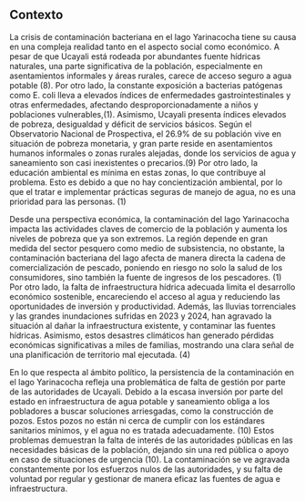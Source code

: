 ## Contexto
La crisis de contaminación bacteriana en el lago Yarinacocha tiene su causa en una compleja realidad tanto en el aspecto social como económico. A pesar de que Ucayali está rodeada por abundantes fuente hídricas naturales, una parte significativa de la población, especialmente en asentamientos informales y áreas rurales, carece de acceso seguro a agua potable (8). Por otro lado, la constante exposición a bacterias patógenas como E. coli lleva a elevados índices de enfermedades gastrointestinales y otras enfermedades, afectando desproporcionadamente a niños y poblaciones vulnerables,(1). Asimismo, Ucayali presenta índices elevados de pobreza, desigualdad y déficit de servicios básicos. Según el Observatorio Nacional de Prospectiva, el 26.9% de su población vive en situación de pobreza monetaria, y gran parte reside en asentamientos humanos informales o zonas rurales alejadas, donde los servicios de agua y saneamiento son casi inexistentes o precarios.(9) Por otro lado, la educación ambiental es mínima en estas zonas, lo que contribuye al problema. Esto es debido a que no hay concientización ambiental, por lo que el tratar e implementar prácticas seguras de manejo de agua, no es una prioridad para las personas. (1) 

Desde una perspectiva económica, la contaminación del lago Yarinacocha impacta las actividades claves de comercio de la población y aumenta los niveles de pobreza que ya son extremos. La región depende en gran medida del sector pesquero como medio de subsistencia, no obstante, la contaminación bacteriana del lago afecta de manera directa la cadena de comercialización de pescado, poniendo en riesgo no solo la salud de los consumidores, sino también la fuente de ingresos de los pescadores. (1) Por otro lado, la falta de infraestructura hídrica adecuada limita el desarrollo económico sostenible, encareciendo el acceso al agua y reduciendo las oportunidades de inversión y productividad. Además, las lluvias torrenciales y las grandes inundaciones sufridas en 2023 y 2024, han agravado la situación al dañar la infraestructura existente, y contaminar las fuentes hídricas. Asimismo, estos desastres climáticos han generado pérdidas económicas significativas a miles de familias, mostrando una clara señal de una planificación de territorio mal ejecutada. (4)

En lo que respecta al ámbito político, la persistencia de la contaminación en el lago Yarinacocha refleja una problemática de falta de gestión por parte de las autoridades de Ucayali. Debido a la escasa inversión por parte del estado en infraestructura de agua potable y saneamiento obliga a los pobladores a buscar soluciones arriesgadas, como la construcción de pozos. Estos pozos no están ni cerca de cumplir con los estándares sanitarios mínimos, y el agua no es tratada adecuadamente. (10) Estos problemas demuestran la falta de interés de las autoridades públicas en las necesidades básicas de la población, dejando sin una red pública o apoyo en caso de situaciones de urgencia (10). La contaminación se ve agravada constantemente por los esfuerzos nulos de las autoridades, y su falta de voluntad por regular y gestionar de manera eficaz las fuentes de agua e infraestructura. 


